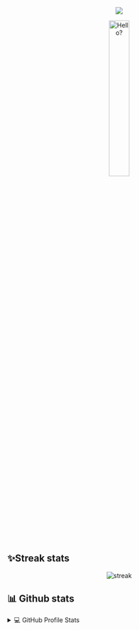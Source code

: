 <p align="center">
  <a href="https://github.com/DenverCoder1/readme-typing-svg"><img src="https://readme-typing-svg.herokuapp.com/?lines=Welcome%20to%20my%20github%20profile;Continuous%20Learner;Problem%20solver&font=Fira%20Code&center=true&width=440&height=45&color=00CA1AFF&vCenter=true&size=22"></a>
</p>

<p align = "center">
  <img src="./assets/a.gif" alt="Hello?" width="30%">
</p>

## ✨Streak stats
<p align="center">
  <img src="https://github-readme-streak-stats.herokuapp.com/?user=claridelune&theme=react&ring=2BDD18&fire=DD2727&currStreakLabel=DD4D5E&sideLabels=DD636E" alt="streak" />
</p>

## 📊 Github stats

<details> 
  <summary>💻 GitHub Profile Stats</summary>
  <br/>
    <a href="https://github.com/anuraghazra/github-readme-stats"><img alt="Stats github" src="https://denvercoder1-github-readme-stats.vercel.app/api/?username=claridelune&show_icons=true&count_private=true&theme=react&hide_border=true&bg_color=1F222E&title_color=F85D7F&icon_color=F8D866" height="192px"/></a>

  <a href="https://github.com/anuraghazra/github-readme-stats"><img alt="Language" src="https://github-readme-stats.vercel.app/api/top-langs/?username=claridelune&langs_count=8&layout=compact&theme=react&hide_border=true&bg_color=1F222E&title_color=F85D7F&icon_color=F8D866&hide=Jupyter%20Notebook" height="192px"/></a>
  <br/>
</details>
